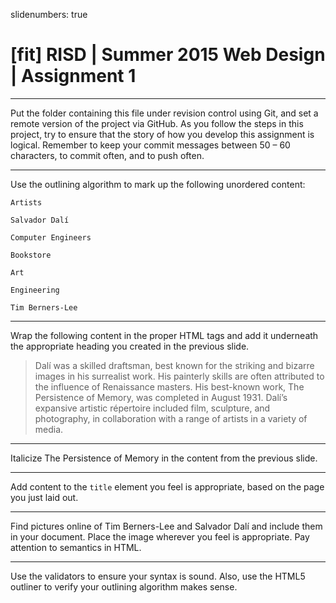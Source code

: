 slidenumbers: true

# [fit] RISD | Summer 2015 Web Design | Assignment 1

---

Put the folder containing this file under revision control using Git, and set a remote version of the project via GitHub. As you follow the steps in this project, try to ensure that the story of how you develop this assignment is logical. Remember to keep your commit messages between 50 – 60 characters, to commit often, and to push often.

---

Use the outlining algorithm to mark up the following unordered content:

	Artists

	Salvador Dalí

	Computer Engineers

	Bookstore

	Art

	Engineering

	Tim Berners-Lee

---

Wrap the following content in the proper HTML tags and add it underneath the appropriate heading you created in the previous slide.

> Dalí was a skilled draftsman, best known for the striking and bizarre images in his surrealist work. His painterly skills are often attributed to the influence of Renaissance masters. His best-known work, The Persistence of Memory, was completed in August 1931. Dalí’s expansive artistic répertoire included film, sculpture, and photography, in collaboration with a range of artists in a variety of media.

---

Italicize The Persistence of Memory in the content from the previous slide.

---

Add content to the `title` element you feel is appropriate, based on the page you just laid out.

---

Find pictures online of Tim Berners-Lee and Salvador Dalí and include them in your document. Place the image wherever you feel is appropriate. Pay attention to semantics in HTML.

---

Use the validators to ensure your syntax is sound. Also, use the HTML5 outliner to verify your outlining algorithm makes sense.
